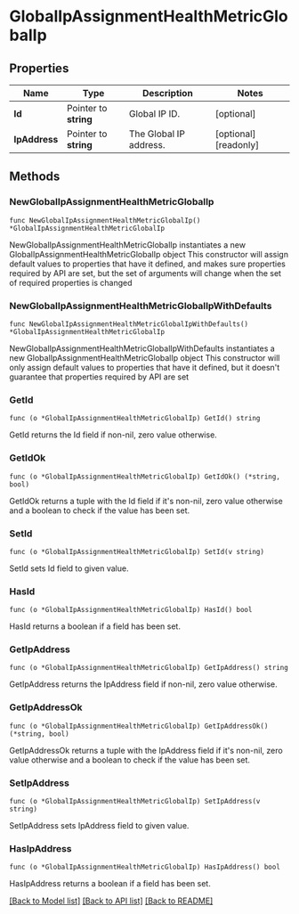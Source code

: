 # GlobalIpAssignmentHealthMetricGlobalIp

## Properties

Name | Type | Description | Notes
------------ | ------------- | ------------- | -------------
**Id** | Pointer to **string** | Global IP ID. | [optional] 
**IpAddress** | Pointer to **string** | The Global IP address. | [optional] [readonly] 

## Methods

### NewGlobalIpAssignmentHealthMetricGlobalIp

`func NewGlobalIpAssignmentHealthMetricGlobalIp() *GlobalIpAssignmentHealthMetricGlobalIp`

NewGlobalIpAssignmentHealthMetricGlobalIp instantiates a new GlobalIpAssignmentHealthMetricGlobalIp object
This constructor will assign default values to properties that have it defined,
and makes sure properties required by API are set, but the set of arguments
will change when the set of required properties is changed

### NewGlobalIpAssignmentHealthMetricGlobalIpWithDefaults

`func NewGlobalIpAssignmentHealthMetricGlobalIpWithDefaults() *GlobalIpAssignmentHealthMetricGlobalIp`

NewGlobalIpAssignmentHealthMetricGlobalIpWithDefaults instantiates a new GlobalIpAssignmentHealthMetricGlobalIp object
This constructor will only assign default values to properties that have it defined,
but it doesn't guarantee that properties required by API are set

### GetId

`func (o *GlobalIpAssignmentHealthMetricGlobalIp) GetId() string`

GetId returns the Id field if non-nil, zero value otherwise.

### GetIdOk

`func (o *GlobalIpAssignmentHealthMetricGlobalIp) GetIdOk() (*string, bool)`

GetIdOk returns a tuple with the Id field if it's non-nil, zero value otherwise
and a boolean to check if the value has been set.

### SetId

`func (o *GlobalIpAssignmentHealthMetricGlobalIp) SetId(v string)`

SetId sets Id field to given value.

### HasId

`func (o *GlobalIpAssignmentHealthMetricGlobalIp) HasId() bool`

HasId returns a boolean if a field has been set.

### GetIpAddress

`func (o *GlobalIpAssignmentHealthMetricGlobalIp) GetIpAddress() string`

GetIpAddress returns the IpAddress field if non-nil, zero value otherwise.

### GetIpAddressOk

`func (o *GlobalIpAssignmentHealthMetricGlobalIp) GetIpAddressOk() (*string, bool)`

GetIpAddressOk returns a tuple with the IpAddress field if it's non-nil, zero value otherwise
and a boolean to check if the value has been set.

### SetIpAddress

`func (o *GlobalIpAssignmentHealthMetricGlobalIp) SetIpAddress(v string)`

SetIpAddress sets IpAddress field to given value.

### HasIpAddress

`func (o *GlobalIpAssignmentHealthMetricGlobalIp) HasIpAddress() bool`

HasIpAddress returns a boolean if a field has been set.


[[Back to Model list]](../README.md#documentation-for-models) [[Back to API list]](../README.md#documentation-for-api-endpoints) [[Back to README]](../README.md)


